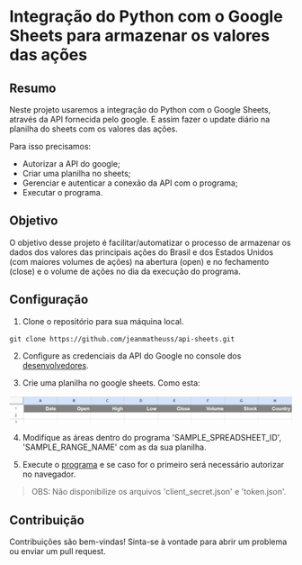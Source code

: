 # Integração do Python com o Google Sheets para armazenar os valores das ações


## Resumo
Neste projeto usaremos a integração do Python com o Google Sheets, através da API fornecida pelo google. E assim fazer o update diário na planilha do sheets com os valores das ações.

Para isso precisamos:
- Autorizar a API do google;
- Criar uma planilha no sheets;
- Gerenciar e autenticar a conexão da API com o programa;
- Executar o programa.

## Objetivo

O objetivo desse projeto é facilitar/automatizar o processo de armazenar os dados dos valores das principais ações do Brasil e dos Estados Unidos (com maiores volumes de ações) na abertura (open) e no fechamento (close) e o volume de ações no dia da execução do programa.

## Configuração 

1. Clone o repositório para sua máquina local.
```
git clone https://github.com/jeanmatheuss/api-sheets.git
```
2. Configure as credenciais da API do Google no console dos  [desenvolvedores](https://console.cloud.google.com/).

3. Crie uma planilha no google sheets. Como esta:

![sheets](https://github.com/jeanmatheuss/api-sheets/blob/main/imgs/sheets.jpeg?raw=true)

4. Modifique as áreas dentro do programa 'SAMPLE_SPREADSHEET_ID', 'SAMPLE_RANGE_NAME' com as da sua planilha.

5. Execute o [programa](https://github.com/jeanmatheuss/api-sheets/blob/main/program.ipynb) e se caso for o primeiro será necessário autorizar no navegador.

>OBS: Não disponibilize os arquivos 'client_secret.json' e 'token.json'.


## Contribuição
Contribuições são bem-vindas! Sinta-se à vontade para abrir um problema ou enviar um pull request.

